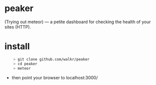 peaker
======
(Trying out meteor) — a petite dashboard for checking the health of your sites (HTTP).


# install

```bash
	> git clone github.com/walkr/peaker
	> cd peaker
	> meteor

```
* then point your browser to localhost:3000/